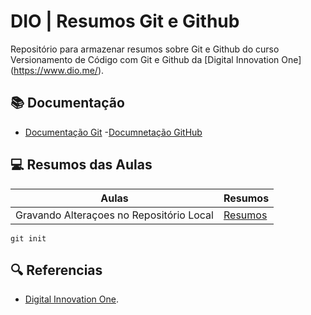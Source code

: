 # DIO | Resumos Git e Github

Repositório para armazenar resumos sobre Git e Github do curso Versionamento de Código com Git e Github da [Digital Innovation One] (https://www.dio.me/).
## 📚 Documentação
- [Documentação Git](https://git-scm.com/doc)
-[Documnetação GitHub](https://dosc.github.com/)

## 💻 Resumos das Aulas

| Aulas | Resumos |
|----|----|
| Gravando Alteraçoes no Repositório Local | [Resumos](https://...) |

```
git init
```
## 🔍 Referencias
- [Digital Innovation One]().

